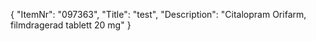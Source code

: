 {
  "ItemNr": "097363",
  "Title": "test",
  "Description": "Citalopram Orifarm, filmdragerad tablett 20 mg"
}